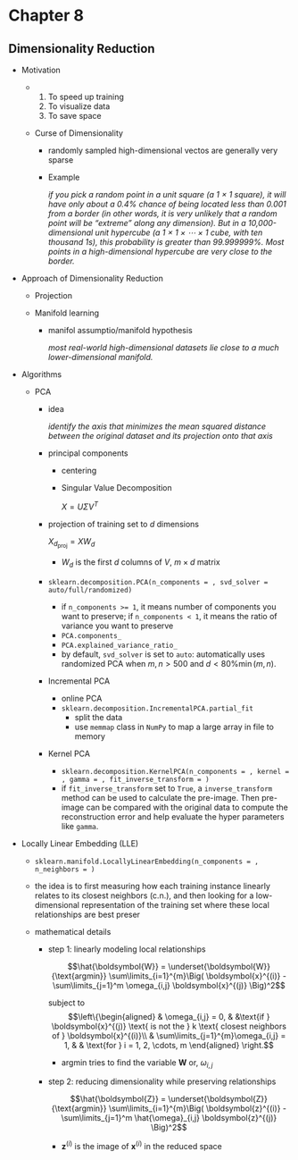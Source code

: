 # Chapter 8

## Dimensionality Reduction

* Motivation

  * 1. To speed up training
    2. To visualize data
    3. To save space
  * Curse of Dimensionality

    * randomly sampled high-dimensional vectos are generally very sparse

    * Example

      *if you pick a random point in a unit square (a 1 × 1 square), it will have only about a 0.4% chance of being located less than 0.001 from a border (in other words, it is very unlikely that a random point will be “extreme” along any dimension). But in a 10,000-dimensional unit hypercube (a 1 × 1 × ⋯ × 1 cube, with ten thousand 1s), this probability is greater than 99.999999%. Most points in a high-dimensional hypercube are very close to the border.*

* Approach of Dimensionality Reduction

  * Projection

  * Manifold learning

    * manifol assumptio/manifold hypothesis

      *most real-world high-dimensional datasets lie close to a much lower-dimensional manifold.*

* Algorithms

  * PCA

    * idea

      *identify the axis that minimizes the mean squared distance between the original dataset and its projection onto that axis*

    * principal components

      * centering

      * Singular Value Decomposition

        $X = U \Sigma V^T$

    * projection of training set to $d$ dimensions

      $X_{d_\text{proj}} = X W_d$

      * $W_d$ is the first $d$ columns of $V$, $m\times d$ matrix

    * `sklearn.decomposition.PCA(n_components = , svd_solver = auto/full/randomized)`
      * if `n_components >= 1`, it means number of components you want to preserve; if `n_components < 1`, it means the ratio of variance you want to preserve
      * `PCA.components_`
      * `PCA.explained_variance_ratio_`
      * by default, `svd_solver` is set to `auto`: automatically uses randomized PCA when $m, n > 500$ and $d < 80\% \min(m,n)$.
    * Incremental PCA
      * online PCA
      * `sklearn.decomposition.IncrementalPCA.partial_fit`
        * split the data
        * use `memmap` class in `NumPy` to map a large array in file to memory
    * Kernel PCA
      * `sklearn.decomposition.KernelPCA(n_components = , kernel = , gamma = , fit_inverse_transform = )`
      * if `fit_inverse_transform` set to `True`, a `inverse_transform` method can be used to calculate the pre-image. Then pre-image can be compared with the original data to compute the reconstruction error and help evaluate the hyper parameters like `gamma`.
  
* Locally Linear Embedding (LLE)
  
  * `sklearn.manifold.LocallyLinearEmbedding(n_components = , n_neighbors = )`
  
  * the idea is to first measuring how each training instance linearly relates to its closest neighbors (c.n.), and then looking for a low-dimensional representation of the training set where these local relationships are best preser
  
  * mathematical details
  
    * step 1: linearly modeling local relationships
  
      $$\hat{\boldsymbol{W}} = \underset{\boldsymbol{W}}{\text{argmin}} \sum\limits_{i=1}^{m}\Big( \boldsymbol{x}^{(i)} - \sum\limits_{j=1}^m \omega_{i,j} \boldsymbol{x}^{(j)} \Big)^2$$
  
      subject to $$\left\{\begin{aligned} & \omega_{i,j} = 0, & &\text{if } \boldsymbol{x}^{(j)} \text{ is not the } k \text{ closest neighbors of } \boldsymbol{x}^{(i)}\\ & \sum\limits_{j=1}^{m}\omega_{i,j} = 1, & & \text{for } i = 1, 2, \cdots, m \end{aligned} \right.$$
  
      * $\text{argmin}$ tries to find the variable $\boldsymbol{W}$ or, $\omega_{i,j}$
  
    * step 2: reducing dimensionality while preserving relationships
  
      $$\hat{\boldsymbol{Z}} = \underset{\boldsymbol{Z}}{\text{argmin}} \sum\limits_{i=1}^{m}\Big( \boldsymbol{z}^{(i)} - \sum\limits_{j=1}^m \hat{\omega}_{i,j} \boldsymbol{z}^{(j)} \Big)^2$$
  
        * $\boldsymbol{z}^{(i)}$ is the image of $\boldsymbol{x}^{(i)}$ in the reduced space